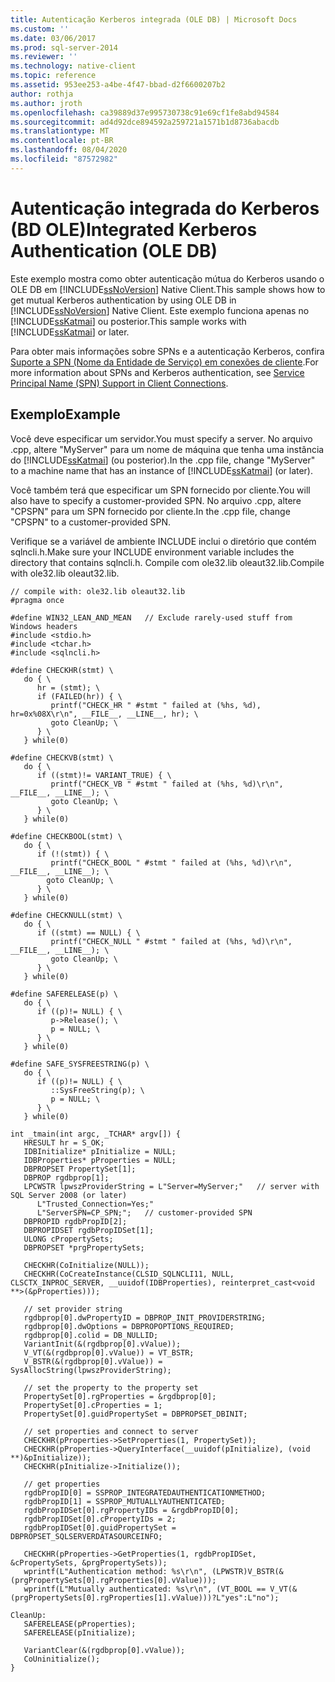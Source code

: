 ```yaml
---
title: Autenticação Kerberos integrada (OLE DB) | Microsoft Docs
ms.custom: ''
ms.date: 03/06/2017
ms.prod: sql-server-2014
ms.reviewer: ''
ms.technology: native-client
ms.topic: reference
ms.assetid: 953ee253-a4be-4f47-bbad-d2f6600207b2
author: rothja
ms.author: jroth
ms.openlocfilehash: ca39889d37e995730738c91e69cf1fe8abd94584
ms.sourcegitcommit: ad4d92dce894592a259721a1571b1d8736abacdb
ms.translationtype: MT
ms.contentlocale: pt-BR
ms.lasthandoff: 08/04/2020
ms.locfileid: "87572982"
---
```

# <a name="integrated-kerberos-authentication-ole-db"></a><span data-ttu-id="ae551-102">Autenticação integrada do Kerberos (BD OLE)</span><span class="sxs-lookup"><span data-stu-id="ae551-102">Integrated Kerberos Authentication (OLE DB)</span></span>
  <span data-ttu-id="ae551-103">Este exemplo mostra como obter autenticação mútua do Kerberos usando o OLE DB em [!INCLUDE[ssNoVersion](../../includes/ssnoversion-md.md)] Native Client.</span><span class="sxs-lookup"><span data-stu-id="ae551-103">This sample shows how to get mutual Kerberos authentication by using OLE DB in [!INCLUDE[ssNoVersion](../../includes/ssnoversion-md.md)] Native Client.</span></span> <span data-ttu-id="ae551-104">Este exemplo funciona apenas no [!INCLUDE[ssKatmai](../../includes/sskatmai-md.md)] ou posterior.</span><span class="sxs-lookup"><span data-stu-id="ae551-104">This sample works with [!INCLUDE[ssKatmai](../../includes/sskatmai-md.md)] or later.</span></span>  
  
 <span data-ttu-id="ae551-105">Para obter mais informações sobre SPNs e a autenticação Kerberos, confira [Suporte a SPN &#40;Nome da Entidade de Serviço&#41; em conexões de cliente](../native-client/features/service-principal-name-spn-support-in-client-connections.md).</span><span class="sxs-lookup"><span data-stu-id="ae551-105">For more information about SPNs and Kerberos authentication, see [Service Principal Name &#40;SPN&#41; Support in Client Connections](../native-client/features/service-principal-name-spn-support-in-client-connections.md).</span></span>  
  
## <a name="example"></a><span data-ttu-id="ae551-106">Exemplo</span><span class="sxs-lookup"><span data-stu-id="ae551-106">Example</span></span>  
 <span data-ttu-id="ae551-107">Você deve especificar um servidor.</span><span class="sxs-lookup"><span data-stu-id="ae551-107">You must specify a server.</span></span> <span data-ttu-id="ae551-108">No arquivo .cpp, altere "MyServer" para um nome de máquina que tenha uma instância do [!INCLUDE[ssKatmai](../../includes/sskatmai-md.md)] (ou posterior).</span><span class="sxs-lookup"><span data-stu-id="ae551-108">In the .cpp file, change "MyServer" to a machine name that has an instance of [!INCLUDE[ssKatmai](../../includes/sskatmai-md.md)] (or later).</span></span>  
  
 <span data-ttu-id="ae551-109">Você também terá que especificar um SPN fornecido por cliente.</span><span class="sxs-lookup"><span data-stu-id="ae551-109">You will also have to specify a customer-provided SPN.</span></span> <span data-ttu-id="ae551-110">No arquivo .cpp, altere "CPSPN" para um SPN fornecido por cliente.</span><span class="sxs-lookup"><span data-stu-id="ae551-110">In the .cpp file, change "CPSPN" to a customer-provided SPN.</span></span>  
  
 <span data-ttu-id="ae551-111">Verifique se a variável de ambiente INCLUDE inclui o diretório que contém sqlncli.h.</span><span class="sxs-lookup"><span data-stu-id="ae551-111">Make sure your INCLUDE environment variable includes the directory that contains sqlncli.h.</span></span> <span data-ttu-id="ae551-112">Compile com ole32.lib oleaut32.lib.</span><span class="sxs-lookup"><span data-stu-id="ae551-112">Compile with ole32.lib oleaut32.lib.</span></span>  
  
```  
// compile with: ole32.lib oleaut32.lib  
#pragma once  
  
#define WIN32_LEAN_AND_MEAN   // Exclude rarely-used stuff from Windows headers  
#include <stdio.h>  
#include <tchar.h>  
#include <sqlncli.h>  
  
#define CHECKHR(stmt) \  
   do { \  
      hr = (stmt); \  
      if (FAILED(hr)) { \  
         printf("CHECK_HR " #stmt " failed at (%hs, %d), hr=0x%08X\r\n", __FILE__, __LINE__, hr); \  
         goto CleanUp; \  
      } \  
   } while(0)  
  
#define CHECKVB(stmt) \  
   do { \  
      if ((stmt)!= VARIANT_TRUE) { \  
         printf("CHECK_VB " #stmt " failed at (%hs, %d)\r\n", __FILE__, __LINE__); \  
         goto CleanUp; \  
      } \  
   } while(0)  
  
#define CHECKBOOL(stmt) \  
   do { \  
      if (!(stmt)) { \  
         printf("CHECK_BOOL " #stmt " failed at (%hs, %d)\r\n", __FILE__, __LINE__); \  
        goto CleanUp; \  
      } \  
   } while(0)  
  
#define CHECKNULL(stmt) \  
   do { \  
      if ((stmt) == NULL) { \  
         printf("CHECK_NULL " #stmt " failed at (%hs, %d)\r\n", __FILE__, __LINE__); \  
         goto CleanUp; \  
      } \  
   } while(0)  
  
#define SAFERELEASE(p) \  
   do { \  
      if ((p)!= NULL) { \  
         p->Release(); \  
         p = NULL; \  
      } \  
   } while(0)  
  
#define SAFE_SYSFREESTRING(p) \  
   do { \  
      if ((p)!= NULL) { \  
         ::SysFreeString(p); \  
         p = NULL; \  
      } \  
   } while(0)  
  
int _tmain(int argc, _TCHAR* argv[]) {  
   HRESULT hr = S_OK;  
   IDBInitialize* pInitialize = NULL;  
   IDBProperties* pProperties = NULL;  
   DBPROPSET PropertySet[1];  
   DBPROP rgdbprop[1];  
   LPCWSTR lpwszProviderString = L"Server=MyServer;"   // server with SQL Server 2008 (or later)  
      L"Trusted_Connection=Yes;"  
      L"ServerSPN=CP_SPN;";   // customer-provided SPN  
   DBPROPID rgdbPropID[2];  
   DBPROPIDSET rgdbPropIDSet[1];  
   ULONG cPropertySets;  
   DBPROPSET *prgPropertySets;  
  
   CHECKHR(CoInitialize(NULL));  
   CHECKHR(CoCreateInstance(CLSID_SQLNCLI11, NULL, CLSCTX_INPROC_SERVER, __uuidof(IDBProperties), reinterpret_cast<void **>(&pProperties)));  
  
   // set provider string  
   rgdbprop[0].dwPropertyID = DBPROP_INIT_PROVIDERSTRING;  
   rgdbprop[0].dwOptions = DBPROPOPTIONS_REQUIRED;  
   rgdbprop[0].colid = DB_NULLID;  
   VariantInit(&(rgdbprop[0].vValue));  
   V_VT(&(rgdbprop[0].vValue)) = VT_BSTR;  
   V_BSTR(&(rgdbprop[0].vValue)) = SysAllocString(lpwszProviderString);  
  
   // set the property to the property set  
   PropertySet[0].rgProperties = &rgdbprop[0];  
   PropertySet[0].cProperties = 1;  
   PropertySet[0].guidPropertySet = DBPROPSET_DBINIT;  
  
   // set properties and connect to server  
   CHECKHR(pProperties->SetProperties(1, PropertySet));  
   CHECKHR(pProperties->QueryInterface(__uuidof(pInitialize), (void **)&pInitialize));  
   CHECKHR(pInitialize->Initialize());  
  
   // get properties  
   rgdbPropID[0] = SSPROP_INTEGRATEDAUTHENTICATIONMETHOD;  
   rgdbPropID[1] = SSPROP_MUTUALLYAUTHENTICATED;  
   rgdbPropIDSet[0].rgPropertyIDs = &rgdbPropID[0];  
   rgdbPropIDSet[0].cPropertyIDs = 2;  
   rgdbPropIDSet[0].guidPropertySet = DBPROPSET_SQLSERVERDATASOURCEINFO;  
  
   CHECKHR(pProperties->GetProperties(1, rgdbPropIDSet, &cPropertySets, &prgPropertySets));  
   wprintf(L"Authentication method: %s\r\n", (LPWSTR)V_BSTR(&(prgPropertySets[0].rgProperties[0].vValue)));  
   wprintf(L"Mutually authenticated: %s\r\n", (VT_BOOL == V_VT(&(prgPropertySets[0].rgProperties[1].vValue)))?L"yes":L"no");  
  
CleanUp:  
   SAFERELEASE(pProperties);  
   SAFERELEASE(pInitialize);  
  
   VariantClear(&(rgdbprop[0].vValue));  
   CoUninitialize();  
}  
```  
  
  
